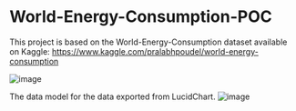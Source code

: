 # World-Energy-Consumption-POC

This project is based on the World-Energy-Consumption dataset available on Kaggle: https://www.kaggle.com/pralabhpoudel/world-energy-consumption


![image](https://user-images.githubusercontent.com/99834112/154721004-a49df881-8760-451c-bcc6-615121cb569d.png)




The data model for the data exported from LucidChart.
![image](https://user-images.githubusercontent.com/99834112/154578787-dc0cb285-f04b-491b-a628-1d87ec0a1762.png)


